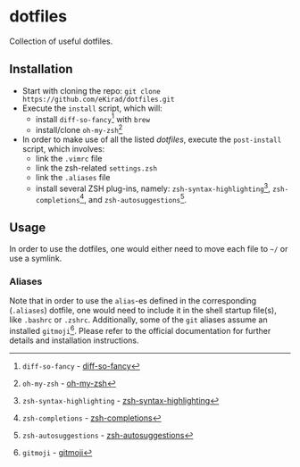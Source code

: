 # dotfiles
Collection of useful dotfiles.

## Installation
- Start with cloning the repo: `git clone https://github.com/eKirad/dotfiles.git`
- Execute the `install` script, which will:
  - install `diff-so-fancy`[^1] with `brew`
  - install/clone `oh-my-zsh`[^2]
- In order to make use of all the listed *dotfiles*, execute the `post-install` script, which involves:
  - link the `.vimrc` file
  - link the zsh-related `settings.zsh`
  - link the `.aliases` file
  - install several ZSH plug-ins, namely: `zsh-syntax-highlighting`[^3], `zsh-completions`[^4], and `zsh-autosuggestions`[^5].  

## Usage
In order to use the dotfiles, one would either need to move each file to `~/` or use a symlink.

### Aliases
Note that in order to use the `alias`-es defined in the corresponding (`.aliases`) dotfile, one would need to include it in the shell startup file(s), like `.bashrc` or `.zshrc`.
Additionally, some of the `git` aliases assume an installed `gitmoji`[^6]. Please refer to the official documentation for further details and installation instructions.

[^1]: `diff-so-fancy` - [diff-so-fancy](https://github.com/so-fancy/diff-so-fancy)
[^2]: `oh-my-zsh` - [oh-my-zsh](https://github.com/ohmyzsh/ohmyzshi)
[^3]: `zsh-syntax-highlighting` - [zsh-syntax-highlighting](https://github.com/zsh-users/zsh-autosuggestions)
[^4]: `zsh-completions` - [zsh-completions](https://github.com/zsh-users/zsh-completions)
[^5]: `zsh-autosuggestions` - [zsh-autosuggestions](https://github.com/zsh-users/zsh-autosuggestions)
[^6]: `gitmoji` - [gitmoji](https://github.com/carloscuesta/gitmoji)
